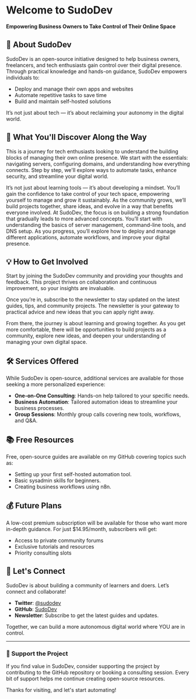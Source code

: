 # Welcome to SudoDev


**Empowering Business Owners to Take Control of Their Online Space**


## 👋 About SudoDev

SudoDev is an open-source initiative designed to help business owners, freelancers, and tech enthusiasts gain control over their digital presence. Through practical knowledge and hands-on guidance, SudoDev empowers individuals to:

- Deploy and manage their own apps and websites
- Automate repetitive tasks to save time
- Build and maintain self-hosted solutions

It’s not just about tech — it’s about reclaiming your autonomy in the digital world.


## 🔧 What You'll Discover Along the Way

This is a journey for tech enthusiasts looking to understand the building blocks of managing their own online presence. We start with the essentials: navigating servers, configuring domains, and understanding how everything connects. Step by step, we'll explore ways to automate tasks, enhance security, and streamline your digital world.

It’s not just about learning tools — it’s about developing a mindset. You’ll gain the confidence to take control of your tech space, empowering yourself to manage and grow it sustainably. As the community grows, we’ll build projects together, share ideas, and evolve in a way that benefits everyone involved.
At SudoDev, the focus is on building a strong foundation that gradually leads to more advanced concepts. You’ll start with understanding the basics of server management, command-line tools, and DNS setup. As you progress, you’ll explore how to deploy and manage different applications, automate workflows, and improve your digital presence.


## 💡 How to Get Involved

Start by joining the SudoDev community and providing your thoughts and feedback. This project thrives on collaboration and continuous improvement, so your insights are invaluable.

Once you’re in, subscribe to the newsletter to stay updated on the latest guides, tips, and community projects. The newsletter is your gateway to practical advice and new ideas that you can apply right away.

From there, the journey is about learning and growing together. As you get more comfortable, there will be opportunities to build projects as a community, explore new ideas, and deepen your understanding of managing your own digital space.


## 🛠️ Services Offered

While SudoDev is open-source, additional services are available for those seeking a more personalized experience:

- **One-on-One Consulting**: Hands-on help tailored to your specific needs.
- **Business Automation**: Tailored automation ideas to streamline your business processes.
- **Group Sessions**: Monthly group calls covering new tools, workflows, and Q&A.


## 📚 Free Resources

Free, open-source guides are available on my GitHub covering topics such as:

- Setting up your first self-hosted automation tool.
- Basic sysadmin skills for beginners.
- Creating business workflows using n8n.


## 💰 Future Plans

A low-cost premium subscription will be available for those who want more in-depth guidance. For just \$14.95/month, subscribers will get:

- Access to private community forums
- Exclusive tutorials and resources
- Priority consulting slots


## 🧩 Let's Connect

SudoDev is about building a community of learners and doers. Let’s connect and collaborate!

- **Twitter**: [@sudodev](https://twitter.com/sudodev)
- **GitHub**: [SudoDev](https://github.com/sudodev)
- **Newsletter**: Subscribe to get the latest guides and updates.

Together, we can build a more autonomous digital world where YOU are in control.

---

### 🤝 Support the Project

If you find value in SudoDev, consider supporting the project by contributing to the GitHub repository or booking a consulting session. Every bit of support helps me continue creating open-source resources.

Thanks for visiting, and let's start automating!

